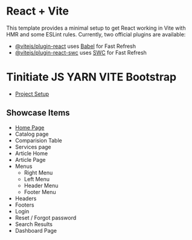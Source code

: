 # React + Vite

This template provides a minimal setup to get React working in Vite with HMR and some ESLint rules.
Currently, two official plugins are available:
- [@vitejs/plugin-react](https://github.com/vitejs/vite-plugin-react/blob/main/packages/plugin-react/README.md) uses [Babel](https://babeljs.io/) for Fast Refresh
- [@vitejs/plugin-react-swc](https://github.com/vitejs/vite-plugin-react-swc) uses [SWC](https://swc.rs/) for Fast Refresh

# Tinitiate JS YARN VITE Bootstrap
* [Project Setup](project-setup.md)

## Showcase Items
* [Home Page](https://www.google.com)
* Catalog page
* Comparision Table
* Services page
* Article Home
* Article Page
* Menus
  * Right Menu
  * Left Menu
  * Header Menu
  * Footer Menu
* Headers
* Footers
* Login
* Reset / Forgot password
* Search Results
* Dashboard Page
